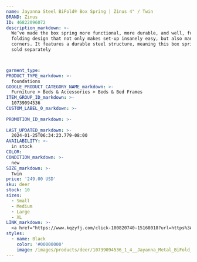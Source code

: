 ```yaml
---
name: Jayanna Steel BiFold® Box Spring | Zinus 4" / Twin
BRAND: Zinus
ID: 46822096072
description_markdown: >-
  We’ve made the box spring more functional, more durable, and well, fun! Our Jayanna BiFold Box Spring® features a   
  folding design that not only makes set-up insanely easy, but also maneuvers easily through tight hallways and 
  corners. It features a durable steel structure, meaning this box spring will be with you for the long haul. Bed frame 
  sold separately



garment_type:
PRODUCT_TYPE_markdown: >-
  foundations
GOOGLE_PRODUCT_CATEGORY_NAME_markdown: >-
  Furniture > Beds & Accessories > Beds & Bed Frames
ITEM_GROUP_ID_markdown: >-
  10739094536
CUSTOM_LABEL_0_markdown: >-
  
PROMOTION_ID_markdown: >-
  
LAST_UPDATED_markdown: >-
  2024-01-25T06:34:23.779-08:00
AVAILABILITY: >-
  in stock
COLOR:
CONDITION_markdown: >-
  new
SIZE_markdown: >-
  Twin
price: '249.00 USD'
sku: deer
stock: 10
sizes:
  - Small
  - Medium
  - Large
  - XL
LINK_markdown: >-
  <a href="https://www.kqzyfj.com/click-100820740-15168018?url=https%3A%2F%2Fwww.zinus.com%2Fproducts%2Fjayanna-steel-bifold-box-spring%3Fvariant%3D46822096072" target="_blank" style="display: inline-block; padding: 10px 20px; font-size: 16px; text-align: center; text-decoration: none; cursor: pointer; border: 1px solid #3498db; color: #3498db; background-color: #fff; border-radius: 5px; transition: background-color 0.3s;">Go to Product</a>
styles:
  - name: Black
    color: '#00000000'
    image: /images/products/deer/10739094536_1_4__Jayanna_Metal_BiFold_Box_Spring.webp
---
```

